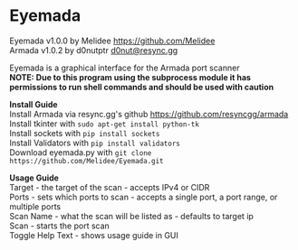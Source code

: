 # Eyemada  
Eyemada v1.0.0 by Melidee <https://github.com/Melidee>  
Armada v1.0.2 by d0nutptr <d0nut@resync.gg>  

Eyemada is a graphical interface for the Armada port scanner  
**NOTE: Due to this program using the subprocess module it has permissions to run shell commands and should be used with caution**

**Install Guide**  
    Install Armada via resync.gg's github <https://github.com/resyncgg/armada>  
    Install tkinter with `sudo apt-get install python-tk`  
    Install sockets with `pip install sockets`  
    Install Validators with `pip install validators`  
    Download eyemada.py with `git clone https://github.com/Melidee/Eyemada.git`  

**Usage Guide**  
    Target - the target of the scan - accepts IPv4 or CIDR  
    Ports - sets which ports to scan - accepts a single port, a port range, or multiple ports  
    Scan Name - what the scan will be listed as - defaults to target ip  
    Scan - starts the port scan  
    Toggle Help Text - shows usage guide in GUI  
